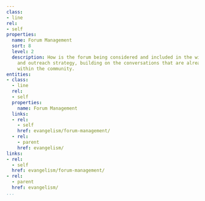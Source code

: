 ```yaml
---
class:
- line
rel:
- self
properties:
  name: Forum Management
  sort: 8
  level: 2
  description: How is the forum being considered and included in the wider evangelism
    and outreach strategy, building on the conversations that are already occurring
    within the community.
entities:
- class:
  - line
  rel:
  - self
  properties:
    name: Forum Management
  links:
  - rel:
    - self
    href: evangelism/forum-management/
  - rel:
    - parent
    href: evangelism/
links:
- rel:
  - self
  href: evangelism/forum-management/
- rel:
  - parent
  href: evangelism/
...
```

